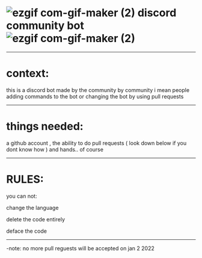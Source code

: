 # ![ezgif com-gif-maker (2)](https://user-images.githubusercontent.com/90879002/143207078-c7bc2092-99ac-491f-b9c8-8f5bc62cbd6a.gif) discord community bot ![ezgif com-gif-maker (2)](https://user-images.githubusercontent.com/90879002/143207087-c3ef3d53-59ad-42de-83d6-be8526fa1681.gif)

-----------------------------------


# context:

this is a discord bot made by the community by community i mean people adding commands to the bot or changing the bot by using pull requests

------------------------------------------

# things needed:

a github account , the ability to do pull requests ( look down below if you dont know how ) and hands.. of course

--------------------------------------------

# RULES: 

you can not:

change the language 

delete the code entirely 

deface the code 

----------------------------------------------

-note: no more pull reguests will be accepted on jan 2 2022



